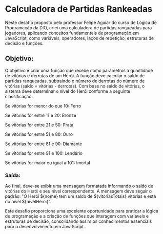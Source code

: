 # Calculadora de Partidas Rankeadas
Neste desafio proposto pelo professor Felipe Aguiar do curso de Lógica de Programação da DIO, criei uma calculadora de partidas ranqueadas para jogadores, aplicando conceitos fundamentais de programação em JavaScript, como variáveis, operadores, laços de repetição, estruturas de decisão e funções.

## Objetivo:
O objetivo é criar uma função que recebe como parâmetros a quantidade de vitórias e derrotas de um Herói. A função deve calcular o saldo de partidas ranqueadas, subtraindo o número de derrotas do número de vitórias (saldo = vitórias - derrotas). Com base no saldo de vitórias, o sistema deve determinar o nível do Herói conforme a seguinte classificação:

Se vitórias for menor do que 10: Ferro

Se vitórias for entre 11 e 20: Bronze

Se vitórias for entre 21 e 50: Prata

Se vitórias for entre 51 e 80: Ouro

Se vitórias for entre 81 e 90: Diamante

Se vitórias for entre 91 e 100: Lendário

Se vitórias for maior ou igual a 101: Imortal

### Saída:
Ao final, deve-se exibir uma mensagem formatada informando o saldo de vitórias do Herói e seu nível correspondente. A mensagem deve seguir o padrão:
"O Herói ${nome} tem um saldo de ${vitoriasTotais} vitórias e está no nível ${nivelHeroi}".


Este desafio proporciona uma excelente oportunidade para praticar a lógica de programação e a criação de funções que interagem com variáveis e estruturas de decisão, consolidando assim os conhecimentos essenciais para o desenvolvimento em JavaScript.
